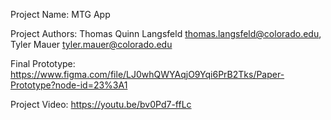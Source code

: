 Project Name:
	MTG App

Project Authors:
	Thomas Quinn Langsfeld	thomas.langsfeld@colorado.edu,
	Tyler Mauer				tyler.mauer@colorado.edu

Final Prototype:
	https://www.figma.com/file/LJ0whQWYAqjO9Yqi6PrB2Tks/Paper-Prototype?node-id=23%3A1 

Project Video:
	https://youtu.be/bv0Pd7-ffLc 
